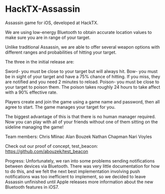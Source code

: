 HackTX-Assassin
===============

Assassin game for iOS, developed at HackTX.

We are using low-energy Bluetooth to obtain accurate location values to make sure you are in range of your target.

Unlike traditional Assassin, we are able to offer several weapon options with different ranges and probabilities of hitting your target.

The three in the initial release are:

Sword- you must be close to your target but will always hit.
Bow- you must be in sight of your target and have a 75% chance of hitting. If you miss, they are notified and you need 2 minutes to reload.
Poison- you must be close to your target to poison them. The poison takes roughly 24 hours to take affect with a 90% effective rate.

Players create and join the game using a game name and password, then all agree to start. The game manages your target for you.

The biggest advantage of this is that there is no human manager required. Now you can play with all of your friends without one of them sitting on the sideline managing the game!

Team members:
Chris Mlinac
Alan Bouzek
Nathan Chapman
Nari Voyles

Check out our proof of concept, test_beacon: https://github.com/abouzek/test_beacon

Progress: Unfortunately, we ran into some problems sending notifications between devices via Bluetooth. There was very little documentation for how to do this, and we felt the next best implementation involving push notifications was too inefficient to implement, so we decided to leave Assassin unfinished until Apple releases more information about the new Bluetooth features in iOS7.
